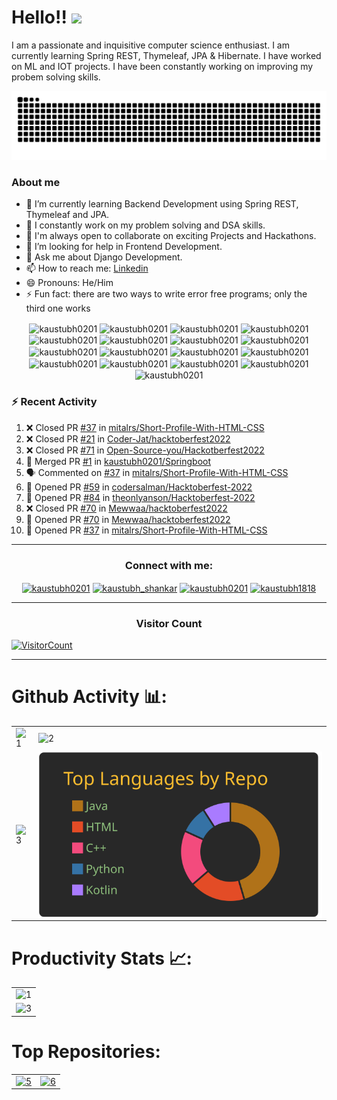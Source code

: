 # Hello!! <img src="https://media.giphy.com/media/hVa6t0WpoDOk7Pxb7l/giphy.gif" width="50">
I am a passionate and inquisitive computer science enthusiast. I am currently learning Spring REST, Thymeleaf, JPA & Hibernate. I have worked on ML and IOT projects. I have been constantly working on improving my probem solving skills. 

<p align="center">
  <img src="https://github.com/kaustubh0201/kaustubh0201/raw/output/github-contribution-grid-snake.svg" alt="snake"></center>
</p>


### About me
- 🔭 I’m currently learning Backend Development using Spring REST, Thymeleaf and JPA.
- 🌱 I constantly work on my problem solving and DSA skills.
- 👯 I'm always open to collaborate on exciting Projects and Hackathons.
- 🤔 I’m looking for help in Frontend Development.
- 💬 Ask me about Django Development.
- 📫 How to reach me: [Linkedin](https://www.linkedin.com/in/kaustubh-shrivastava-999026191/)
- 😄 Pronouns: He/Him
- ⚡ Fun fact: there are two ways to write error free programs; only the third one works

<p align = "center">
<img align="center" src="https://raw.githubusercontent.com/rahuldkjain/github-profile-readme-generator/master/src/images/icons/ProgrammingLanguages/java.svg" alt="kaustubh0201" height="30" width="40" />
<img align="center" src="https://raw.githubusercontent.com/rahuldkjain/github-profile-readme-generator/master/src/images/icons/ProgrammingLanguages/python.svg" alt="kaustubh0201" height="30" width="40" />
<img align="center" src="https://raw.githubusercontent.com/rahuldkjain/github-profile-readme-generator/master/src/images/icons/ProgrammingLanguages/csharp.svg" alt="kaustubh0201" height="30" width="40" />
<img align="center" src="https://raw.githubusercontent.com/rahuldkjain/github-profile-readme-generator/master/src/images/icons/ProgrammingLanguages/cpp.svg" alt="kaustubh0201" height="30" width="40" />
<img align="center" src="https://raw.githubusercontent.com/rahuldkjain/github-profile-readme-generator/master/src/images/icons/Other/git.svg" alt="kaustubh0201" height="30" width="40" />
<img align="center" src="https://raw.githubusercontent.com/rahuldkjain/github-profile-readme-generator/master/src/images/icons/Other/linux.svg" alt="kaustubh0201" height="30" width="40" />
<img align="center" src="https://raw.githubusercontent.com/rahuldkjain/github-profile-readme-generator/master/src/images/icons/BackendDevelopment/spring.svg" alt="kaustubh0201" height="30" width="40" />
<img align="center" src="https://raw.githubusercontent.com/rahuldkjain/github-profile-readme-generator/master/src/images/icons/Framework/django.svg" alt="kaustubh0201" height="50" width="40" />
<img align="center" src="https://raw.githubusercontent.com/rahuldkjain/github-profile-readme-generator/master/src/images/icons/BaaS/firebase.svg" alt="kaustubh0201" height="30" width="40" />
<img align="center" src="https://raw.githubusercontent.com/rahuldkjain/github-profile-readme-generator/master/src/images/icons/MobileAppDevelopment/android.svg" alt="kaustubh0201" height="30" width="40" />
<img align="center" src="https://raw.githubusercontent.com/rahuldkjain/github-profile-readme-generator/master/src/images/icons/MobileAppDevelopment/kotlin.svg" alt="kaustubh0201" height="30" width="40" />
<img align="center" src="https://raw.githubusercontent.com/rahuldkjain/github-profile-readme-generator/master/src/images/icons/GameEngines/unity.svg" alt="kaustubh0201" height="30" width="40" />
<img align="center" src="https://raw.githubusercontent.com/rahuldkjain/github-profile-readme-generator/master/src/images/icons/BaaS/heroku.svg" alt="kaustubh0201" height="30" width="40" />
<img align="center" src="https://raw.githubusercontent.com/rahuldkjain/github-profile-readme-generator/master/src/images/icons/Database/mysql.svg" alt="kaustubh0201" height="30" width="40" />
<img align="center" src="https://raw.githubusercontent.com/rahuldkjain/github-profile-readme-generator/master/src/images/icons/Devops/aws.svg" alt="kaustubh0201" height="30" width="40" />
<img align="center" src="https://raw.githubusercontent.com/rahuldkjain/github-profile-readme-generator/master/src/images/icons/Database/mongodb.svg" alt="kaustubh0201" height="30" width="40" />
<img align="center" src="https://raw.githubusercontent.com/rahuldkjain/github-profile-readme-generator/master/src/images/icons/Database/sqlite.svg" alt="kaustubh0201" height="30" width="40" />


</p>

### :zap: Recent Activity

<!--START_SECTION:activity-->
1. ❌ Closed PR [#37](https://github.com/mitalrs/Short-Profile-With-HTML-CSS/pull/37) in [mitalrs/Short-Profile-With-HTML-CSS](https://github.com/mitalrs/Short-Profile-With-HTML-CSS)
2. ❌ Closed PR [#21](https://github.com/Coder-Jat/hacktoberfest2022/pull/21) in [Coder-Jat/hacktoberfest2022](https://github.com/Coder-Jat/hacktoberfest2022)
3. ❌ Closed PR [#71](https://github.com/Open-Source-you/Hackotberfest2022/pull/71) in [Open-Source-you/Hackotberfest2022](https://github.com/Open-Source-you/Hackotberfest2022)
4. 🎉 Merged PR [#1](https://github.com/kaustubh0201/Springboot/pull/1) in [kaustubh0201/Springboot](https://github.com/kaustubh0201/Springboot)
5. 🗣 Commented on [#37](https://github.com/mitalrs/Short-Profile-With-HTML-CSS/issues/37) in [mitalrs/Short-Profile-With-HTML-CSS](https://github.com/mitalrs/Short-Profile-With-HTML-CSS)
6. 💪 Opened PR [#59](https://github.com/codersalman/Hacktoberfest-2022/pull/59) in [codersalman/Hacktoberfest-2022](https://github.com/codersalman/Hacktoberfest-2022)
7. 💪 Opened PR [#84](https://github.com/theonlyanson/Hacktoberfest-2022/pull/84) in [theonlyanson/Hacktoberfest-2022](https://github.com/theonlyanson/Hacktoberfest-2022)
8. ❌ Closed PR [#70](https://github.com/Mewwaa/hacktoberfest2022/pull/70) in [Mewwaa/hacktoberfest2022](https://github.com/Mewwaa/hacktoberfest2022)
9. 💪 Opened PR [#70](https://github.com/Mewwaa/hacktoberfest2022/pull/70) in [Mewwaa/hacktoberfest2022](https://github.com/Mewwaa/hacktoberfest2022)
10. 💪 Opened PR [#37](https://github.com/mitalrs/Short-Profile-With-HTML-CSS/pull/37) in [mitalrs/Short-Profile-With-HTML-CSS](https://github.com/mitalrs/Short-Profile-With-HTML-CSS)
<!--END_SECTION:activity-->

<hr>
<h3 align="center">Connect with me:</h3>
<p align="center">
<!-- <a href="" target="blank"><img align="center" src="https://raw.githubusercontent.com/rahuldkjain/github-profile-readme-generator/master/src/images/icons/Social/twitter.svg" alt="mindwrapper" height="30" width="40" /></a> -->
<!-- <a href="" target="_blank"><img align="center" src="https://raw.githubusercontent.com/rahuldkjain/github-profile-readme-generator/master/src/images/icons/Social/leet-code.svg" alt="mindwr4pper" height="30" width="40" /></a> --> 
<!-- <p align="center"> <a href="" target="_blank"><img src="https://img.shields.io/twitter/follow/mindwrapper?logo=twitter&style=for-the-badge" alt="mindwrapper" /></a> </p> -->
<a href="https://www.linkedin.com/in/kaustubh-shrivastava-999026191/" target="_blank"><img align="center" src="https://raw.githubusercontent.com/rahuldkjain/github-profile-readme-generator/master/src/images/icons/Social/linked-in-alt.svg" alt="kaustubh0201" height="30" width="40" /></a>
<a href="https://www.instagram.com/kaustubh_shankar/" target="_blank"><img align="center" src="https://raw.githubusercontent.com/rahuldkjain/github-profile-readme-generator/master/src/images/icons/Social/instagram.svg" alt="kaustubh_shankar" height="30" width="40" /></a>
<a href="https://medium.com/@kaustubh.shrivastava2019" target="_blank"><img align="center" src="https://raw.githubusercontent.com/rahuldkjain/github-profile-readme-generator/master/src/images/icons/Social/medium.svg" alt="kaustubh0201" height="30" width="40" /></a>
<a href="https://auth.geeksforgeeks.org/user/kaustubh1818/" target="_blank"><img align="center" src="https://raw.githubusercontent.com/rahuldkjain/github-profile-readme-generator/master/src/images/icons/Social/geeks-for-geeks.svg" alt="kaustubh1818" height="30" width="40" /><a>

</p>
<hr>
<h3 align="center">Visitor Count</h3>
<a href="https://profile-counter.glitch.me/{kaustubh0201}/count.svg">
  
  ![VisitorCount](https://profile-counter.glitch.me/{kaustubh0201}/count.svg)  
  
</a>
<hr>

# Github Activity 📊:

<table>
  <tr>
    <td><img src="https://github-readme-stats.vercel.app/api?username=kaustubh0201&theme=gruvbox&show_icons=true&count_private=true"  display=block width=100% height=auto  alt="1" ></td>
    <td><img src="https://github-readme-stats.vercel.app/api/top-langs/?username=kaustubh0201&theme=gruvbox&layout=compact&hide=Jupyter%20Notebook"  display=block width=100% height=auto  alt="2" ></td>
   </tr> 
   <tr>
      <td><img src="https://github-readme-streak-stats.herokuapp.com/?user=kaustubh0201&theme=gruvbox"  display=block width=100% height=auto alt="3" ></td>
     <td><img src="https://raw.githubusercontent.com/kaustubh0201/kaustubh0201/main/profile-summary-card-output/gruvbox/1-repos-per-language.svg" align="right" display=block width=100% height=auto  alt="4"  >
  </td>
  </tr>
</table>

# Productivity Stats 📈:
<table>
  <tr>
    <td><img src="https://github-profile-summary-cards.vercel.app/api/cards/profile-details?username=kaustubh0201&theme=gruvbox"  display=block width=100% height=auto  alt="1" ></td>
   </tr> 
   <tr>
      <td><img src="https://activity-graph.herokuapp.com/graph?username=kaustubh0201&bg_color=1a1b27&color=be90f2&line=638fda&point=35aea1&area=true"  display=block width=100% height=auto alt="3" ></td>
  </td>
  </tr>
</table>

# Top Repositories:
<table>
  <tr>
    <td><a href = "https://github.com/kaustubh0201/University-Finder"><img src = "https://github-readme-stats.vercel.app/api/pin/?username=kaustubh0201&repo=University-Finder&theme=gruvbox" display = block width = 100% height auto alt = "5"></a></td>
    <td><a href = "https://github.com/kaustubh0201/TowerDefenseGame"><img src = "https://github-readme-stats.vercel.app/api/pin/?username=kaustubh0201&repo=TowerDefenseGame&theme=gruvbox" display = block width = 100% height auto alt = "6"></a></td>
  </tr>
</table>

